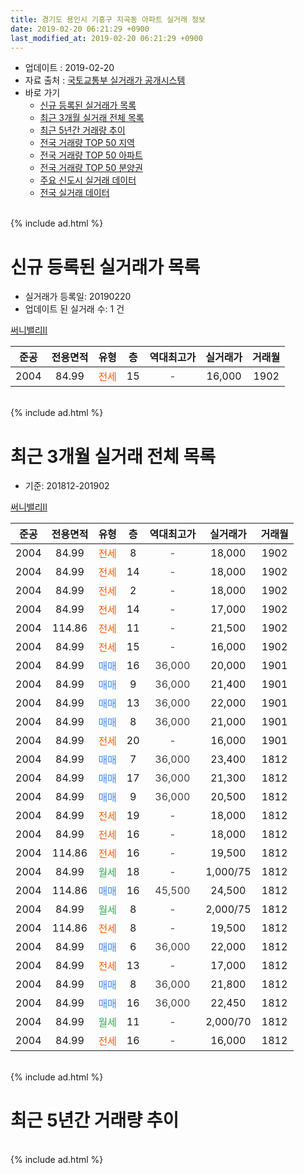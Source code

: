 ```yaml
---
title: 경기도 용인시 기흥구 지곡동 아파트 실거래 정보
date: 2019-02-20 06:21:29 +0900
last_modified_at: 2019-02-20 06:21:29 +0900
---
```


* 업데이트 : 2019-02-20
* 자료 출처 : [국토교통부 실거래가 공개시스템](http://rt.molit.go.kr)
* 바로 가기
    * [신규 등록된 실거래가 목록](#신규-등록된-실거래가-목록)
    * [최근 3개월 실거래 전체 목록](#최근-3개월-실거래-전체-목록)
    * [최근 5년간 거래량 추이](#최근-5년간-거래량-추이)
    * [전국 거래량 TOP 50 지역](https://inasie.github.io/apt-trade-info/최근-3개월-전국에서-가장-거래가-많이-발생한-지역)
    * [전국 거래량 TOP 50 아파트](https://inasie.github.io/apt-trade-info/최근-3개월-전국에서-가장-거래가-많이-발생한-아파트)
    * [전국 거래량 TOP 50 분양권](https://inasie.github.io/apt-trade-info/최근-3개월-전국에서-가장-거래가-많이-발생한-분양권)
    * [주요 신도시 실거래 데이터](https://inasie.github.io/apt-trade-info/주요-신도시)
    * [전국 실거래 데이터](https://inasie.github.io/apt-trade-info/전국)
<br>
{% include ad.html %}
<br>

# 신규 등록된 실거래가 목록
* 실거래가 등록일: 20190220
* 업데이트 된 실거래 수: 1 건


[써니밸리II](https://search.naver.com/search.naver?query=%EA%B2%BD%EA%B8%B0%EB%8F%84+%EC%9A%A9%EC%9D%B8%EC%8B%9C+%EA%B8%B0%ED%9D%A5%EA%B5%AC+%EC%A7%80%EA%B3%A1%EB%8F%99+%EC%8D%A8%EB%8B%88%EB%B0%B8%EB%A6%ACII)

|준공|전용면적|유형|층|역대최고가|실거래가|거래월|
|:---:|:---:|:---:|:---:|:---:|:---:|:---:|
|2004|84.99|<span style="color:#ff5a00">전세</span>|15|<span style="color:#444444">-</span>|16,000|1902|


<br>
{% include ad.html %}
<br>

# 최근 3개월 실거래 전체 목록
* 기준: 201812-201902


[써니밸리II](https://search.naver.com/search.naver?query=%EA%B2%BD%EA%B8%B0%EB%8F%84+%EC%9A%A9%EC%9D%B8%EC%8B%9C+%EA%B8%B0%ED%9D%A5%EA%B5%AC+%EC%A7%80%EA%B3%A1%EB%8F%99+%EC%8D%A8%EB%8B%88%EB%B0%B8%EB%A6%ACII)

|준공|전용면적|유형|층|역대최고가|실거래가|거래월|
|:---:|:---:|:---:|:---:|:---:|:---:|:---:|
|2004|84.99|<span style="color:#ff5a00">전세</span>|8|<span style="color:#444444">-</span>|18,000|1902|
|2004|84.99|<span style="color:#ff5a00">전세</span>|14|<span style="color:#444444">-</span>|18,000|1902|
|2004|84.99|<span style="color:#ff5a00">전세</span>|2|<span style="color:#444444">-</span>|18,000|1902|
|2004|84.99|<span style="color:#ff5a00">전세</span>|14|<span style="color:#444444">-</span>|17,000|1902|
|2004|114.86|<span style="color:#ff5a00">전세</span>|11|<span style="color:#444444">-</span>|21,500|1902|
|2004|84.99|<span style="color:#ff5a00">전세</span>|15|<span style="color:#444444">-</span>|16,000|1902|
|2004|84.99|<span style="color:#4285f3">매매</span>|16|<span style="color:#444444">36,000</span>|20,000|1901|
|2004|84.99|<span style="color:#4285f3">매매</span>|9|<span style="color:#444444">36,000</span>|21,400|1901|
|2004|84.99|<span style="color:#4285f3">매매</span>|13|<span style="color:#444444">36,000</span>|22,000|1901|
|2004|84.99|<span style="color:#4285f3">매매</span>|8|<span style="color:#444444">36,000</span>|21,000|1901|
|2004|84.99|<span style="color:#ff5a00">전세</span>|20|<span style="color:#444444">-</span>|16,000|1901|
|2004|84.99|<span style="color:#4285f3">매매</span>|7|<span style="color:#444444">36,000</span>|23,400|1812|
|2004|84.99|<span style="color:#4285f3">매매</span>|17|<span style="color:#444444">36,000</span>|21,300|1812|
|2004|84.99|<span style="color:#4285f3">매매</span>|9|<span style="color:#444444">36,000</span>|20,500|1812|
|2004|84.99|<span style="color:#ff5a00">전세</span>|19|<span style="color:#444444">-</span>|18,000|1812|
|2004|84.99|<span style="color:#ff5a00">전세</span>|16|<span style="color:#444444">-</span>|18,000|1812|
|2004|114.86|<span style="color:#ff5a00">전세</span>|16|<span style="color:#444444">-</span>|19,500|1812|
|2004|84.99|<span style="color:#34a853">월세</span>|18|<span style="color:#444444">-</span>|1,000/75|1812|
|2004|114.86|<span style="color:#4285f3">매매</span>|16|<span style="color:#444444">45,500</span>|24,500|1812|
|2004|84.99|<span style="color:#34a853">월세</span>|8|<span style="color:#444444">-</span>|2,000/75|1812|
|2004|114.86|<span style="color:#ff5a00">전세</span>|8|<span style="color:#444444">-</span>|19,500|1812|
|2004|84.99|<span style="color:#4285f3">매매</span>|6|<span style="color:#444444">36,000</span>|22,000|1812|
|2004|84.99|<span style="color:#ff5a00">전세</span>|13|<span style="color:#444444">-</span>|17,000|1812|
|2004|84.99|<span style="color:#4285f3">매매</span>|8|<span style="color:#444444">36,000</span>|21,800|1812|
|2004|84.99|<span style="color:#4285f3">매매</span>|16|<span style="color:#444444">36,000</span>|22,450|1812|
|2004|84.99|<span style="color:#34a853">월세</span>|11|<span style="color:#444444">-</span>|2,000/70|1812|
|2004|84.99|<span style="color:#ff5a00">전세</span>|16|<span style="color:#444444">-</span>|16,000|1812|


<br>
{% include ad.html %}
<br>

# 최근 5년간 거래량 추이


<div style="width:100%;">
    <canvas id="deal_progress" height="200"></canvas>
</div>

<script>
new Chart(document.getElementById("deal_progress"), {
    type: 'line',
    data: {
        labels: ['201402','201403','201404','201405','201406','201407','201408','201409','201410','201411','201412','201501','201502','201503','201504','201505','201506','201507','201508','201509','201510','201511','201512','201601','201602','201603','201604','201605','201606','201607','201608','201609','201610','201611','201612','201701','201702','201703','201704','201705','201706','201707','201708','201709','201710','201711','201712','201801','201802','201803','201804','201805','201806','201807','201808','201809','201810','201811','201812','201901','201902'],
        datasets: [{
            label: '매매',
            pointRadius: 1,
            data: [9, 5, 10, 5, 4, 5, 13, 12, 20, 5, 6, 4, 5, 13, 13, 7, 14, 6, 9, 6, 7, 5, 4, 2, 2, 3, 4, 9, 7, 10, 14, 8, 10, 3, 8, 2, 1, 8, 4, 4, 7, 5, 6, 5, 4, 3, 1, 9, 2, 7, 2, 6, 4, 5, 1, 7, 3, 8, 7, 4, 0],
            borderColor: "rgba(255, 201, 14, 1)",
            backgroundColor: "rgba(255, 201, 14, 0.5)",
            fill: false,
            lineTension: 0
        },{
            label: '전월세',
            pointRadius: 1,
            data: [7, 4, 2, 0, 5, 4, 7, 8, 7, 4, 9, 11, 10, 9, 8, 3, 8, 7, 3, 5, 4, 6, 11, 3, 8, 7, 4, 4, 5, 1, 4, 3, 4, 5, 9, 3, 9, 5, 5, 3, 4, 3, 2, 6, 4, 3, 2, 4, 4, 6, 3, 5, 4, 3, 1, 1, 2, 2, 9, 1, 6],
            borderColor: "rgba(0, 141, 185, 1)",
            backgroundColor: "rgba(0, 141, 185, 0.5)",
            fill: false,
            lineTension: 0
        }
        ]
    },
    options: {
        responsive: true,
        title: {
            display: false
        },
        tooltips: {
            mode: 'index',
            intersect: false
        },
        hover: {
            mode: 'nearest',
            intersect: true
        },
        scales: {
            xAxes: [{
                display: true,
                scaleLabel: {
                    display: true,
                    labelString: '년/월'
                }
            }],
            yAxes: [{
                display: true,
                ticks: {
                    suggestedMin: 0,
                },
                scaleLabel: {
                    display: true,
                    labelString: '실거래 수'
                }
            }]
        }
    }
});

</script>


<br>
{% include ad.html %}
<br>

